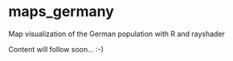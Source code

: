 # maps_germany
Map visualization of the German population with R and rayshader

Content will follow soon... :-)
